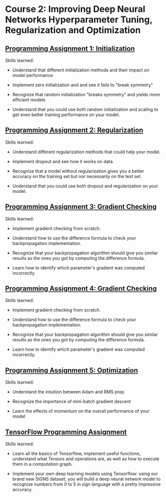 # Course 2: Improving Deep Neural Networks Hyperparameter Tuning, Regularization and Optimization


## [Programming Assignment 1: Initialization](https://github.com/ngthianhphuong/deep-learning-specialization/tree/master/Course%202%20Improving%20Deep%20Neural%20Networks%20Hyperparameter%20tuning%2C%20Regularization%20and%20Optimization/Initialization)
Skills learned:
- Understand that different initialization methods and their impact on model performance

- Implement zero initialization and and see it fails to "break symmetry"

- Recognize that random initialization "breaks symmetry" and yields more efficient models

- Understand that you could use both random initialization and scaling to get even better training performance on your model.

## [Programming Assignment 2: Regularization](https://github.com/ngthianhphuong/deep-learning-specialization/tree/master/Course%202%20Improving%20Deep%20Neural%20Networks%20Hyperparameter%20tuning%2C%20Regularization%20and%20Optimization/Regularization)
Skills learned:
- Understand different regularization methods that could help your model.

- Implement dropout and see how it works on data.

- Recognize that a model without regularization gives you a better accuracy on the training set but nor necessarily on the test set.

- Understand that you could use both dropout and regularization on your model.

## [Programming Assignment 3: Gradient Checking](https://github.com/ngthianhphuong/deep-learning-specialization/tree/master/Course%202%20Improving%20Deep%20Neural%20Networks%20Hyperparameter%20tuning%2C%20Regularization%20and%20Optimization/Gradient%20Checking)
Skills learned:
- Implement gradient checking from scratch.

- Understand how to use the difference formula to check your backpropagation implementation.

- Recognize that your backpropagation algorithm should give you similar results as the ones you got by computing the difference formula.

- Learn how to identify which parameter's gradient was computed incorrectly.

## [Programming Assignment 4: Gradient Checking](https://github.com/ngthianhphuong/deep-learning-specialization/tree/master/Course%202%20Improving%20Deep%20Neural%20Networks%20Hyperparameter%20tuning%2C%20Regularization%20and%20Optimization/Gradient%20Checking)
Skills learned:
- Implement gradient checking from scratch.

- Understand how to use the difference formula to check your backpropagation implementation.

- Recognize that your backpropagation algorithm should give you similar results as the ones you got by computing the difference formula.

- Learn how to identify which parameter's gradient was computed incorrectly.

## [Programming Assignment 5: Optimization](https://github.com/ngthianhphuong/deep-learning-specialization/tree/master/Course%202%20Improving%20Deep%20Neural%20Networks%20Hyperparameter%20tuning%2C%20Regularization%20and%20Optimization/Optimization)
Skills learned:
- Understand the intuition between Adam and RMS prop

- Recognize the importance of mini-batch gradient descent

- Learn the effects of momentum on the overall performance of your model

## [TensorFlow Programming Assignment](https://github.com/ngthianhphuong/deep-learning-specialization/tree/master/Course%202%20Improving%20Deep%20Neural%20Networks%20Hyperparameter%20tuning%2C%20Regularization%20and%20Optimization/TensorFlow_Tutorial)
Skills learned:
- Learn all the basics of Tensorflow, implement useful functions, understand what Tensors and operations are, as well as how to execute them in a computation graph.

- Implement your own deep learning models using Tensorflow: using our brand new SIGNS dataset, you will build a deep neural network model to recognize numbers from 0 to 5 in sign language with a pretty impressive accuracy.

